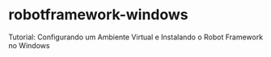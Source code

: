 # robotframework-windows
Tutorial: Configurando um Ambiente Virtual e Instalando o Robot Framework no Windows

